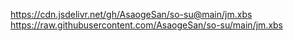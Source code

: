 https://cdn.jsdelivr.net/gh/AsaogeSan/so-su@main/jm.xbs
https://raw.githubusercontent.com/AsaogeSan/so-su/main/jm.xbs
